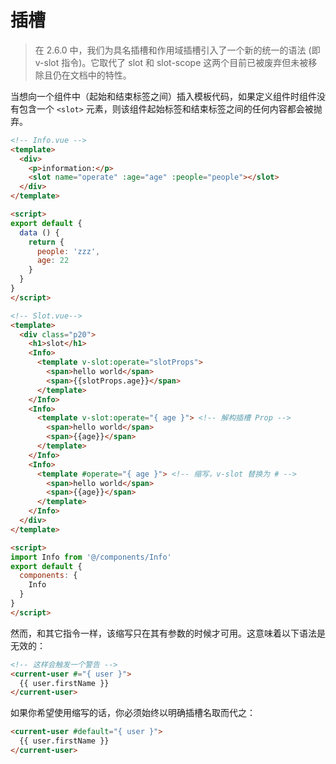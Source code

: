 # 插槽

> 在 2.6.0 中，我们为具名插槽和作用域插槽引入了一个新的统一的语法 (即 v-slot 指令)。它取代了 slot 和 slot-scope 这两个目前已被废弃但未被移除且仍在文档中的特性。

当想向一个组件中（起始和结束标签之间）插入模板代码，如果定义组件时组件没有包含一个 `<slot>` 元素，则该组件起始标签和结束标签之间的任何内容都会被抛弃。

```html
<!-- Info.vue -->
<template>
  <div>
    <p>information:</p>
    <slot name="operate" :age="age" :people="people"></slot>
  </div>
</template>

<script>
export default {
  data () {
    return {
      people: 'zzz',
      age: 22
    }
  }
}
</script>
```

```html
<!-- Slot.vue-->
<template>
  <div class="p20">
    <h1>slot</h1>
    <Info>
      <template v-slot:operate="slotProps">
        <span>hello world</span>
        <span>{{slotProps.age}}</span>
      </template>
    </Info>
    <Info>
      <template v-slot:operate="{ age }"> <!-- 解构插槽 Prop -->
        <span>hello world</span>
        <span>{{age}}</span>
      </template>
    </Info>
    <Info>
      <template #operate="{ age }"> <!-- 缩写，v-slot 替换为 # -->
        <span>hello world</span>
        <span>{{age}}</span>
      </template>
    </Info>
  </div>
</template>

<script>
import Info from '@/components/Info'
export default {
  components: {
    Info
  }
}
</script>
```

然而，和其它指令一样，该缩写只在其有参数的时候才可用。这意味着以下语法是无效的：

```html
<!-- 这样会触发一个警告 -->
<current-user #="{ user }">
  {{ user.firstName }}
</current-user>
```

如果你希望使用缩写的话，你必须始终以明确插槽名取而代之：

```html
<current-user #default="{ user }">
  {{ user.firstName }}
</current-user>
```
